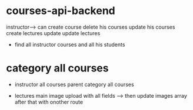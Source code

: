 
# courses-api-backend

instructor--> can create course delete his courses
update his courses  create lectures update update lectures

* find all instructor courses  and all his students


# category all courses
* instructor all courses
parent category all courses

* lectures main image upload with all fields 
--> then update images array after that with onother route

